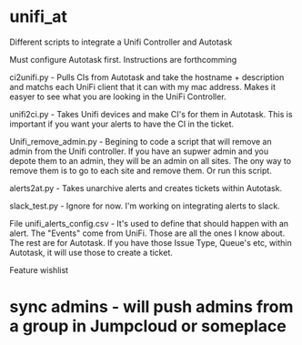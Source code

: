 # unifi_at
Different scripts to integrate a Unifi Controller and Autotask

Must configure Autotask first. Instructions are forthcomming

ci2unifi.py - Pulls CIs from Autotask and take the hostname + description and matchs each UniFi client that it can 
with my mac address. Makes it easyer to see what you are looking in the UniFi 
Controller.

unifi2ci.py - Takes Unifi devices and make CI's for them in Autotask. This is important if you want your alerts to have the CI in the ticket.

Unifi_remove_admin.py - Begining to code a script that will remove an admin from the Unifi controller. If you have an supwer admin and you depote them to an admin, they will be an admin on all sites. The ony way to remove them is to go to each site and remove them. Or run this script.

alerts2at.py - Takes unarchive alerts and creates tickets within Autotask.

slack_test.py - Ignore for now. I'm working on integrating alerts to slack.

File unifi_alerts_config.csv - It's used to define that should happen with an alert. The "Events" come from UniFi. Those are all the ones I know about. The rest are for Autotask. If you have those Issue Type, Queue's etc, within Autotask, it will use those to create a ticket.



Feature wishlist
# sync admins - will push admins from a group in Jumpcloud or someplace